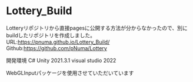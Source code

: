 # Lottery_Build
Lotteryリポジトリから直接pagesに公開する方法が分からなかったので、別にbuildしたリポジトリを作成しました。
URL:https://pnuma.github.io/Lottery_Build/
Github:https://github.com/pNuma/Lottery

開発環境
C#
Unity 2021.3.1
visual studio 2022

WebGLInputパッケージを使用させていただいています
